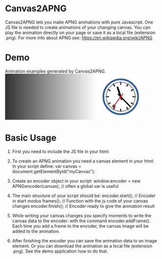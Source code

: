 # Canvas2APNG

Canvas2APNG lets you make APNG animations with pure Javascript.
One JS file is needed to create animations of your changing canvas.
You can play the animation directly on your page or save it as a local
file (extension .png).
For more info about APNG see: https://en.wikipedia.org/wiki/APNG

# Demo
Animation examples generated by Canvas2APNG.
![Basic animation.](Demo/demo_animation_basics.png)
![Clock animation.](Demo/demo_animation_clock.png)

# Basic Usage

1. First you need to include the JS file in your html:
   <script type="text/javascript" src="canvas2apng.js">  </script>

2. To create an APNG animation you need a canvas element in your html:
   <canvas id="myCanvas" >  </canvas>
   In your script define:
   var canvas = document.getElementById("myCanvas");

3. Create an encoder object in your script:
   window.encoder = new APNGencoder(canvas);  // often a global var is useful

4. The main structure of your script should be:
     encoder.start();   // Encoder in start modus
     frames();          // Function with the js code of your canvas changes
     encoder.finish();  // Encoder ready to give the animation result 

5. While writing your canvas changes you specify moments to write the canvas data to the encoder.
   with the command encoder.addFrame().
   Each time you add a frame to the encoder, the canvas image will be added to the animation.

6. After finishing the encoder you can save the animation data to an image element.
   Or you can download the animation as a local file (extension .png).
   See the demo application how to do that.


